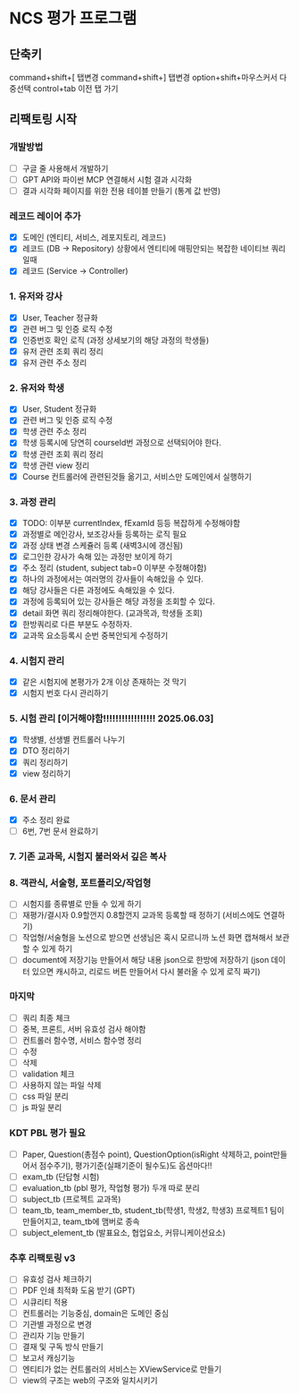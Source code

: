 # NCS 평가 프로그램

## 단축키

command+shift+[ 탭변경
command+shift+] 탭변경
option+shift+마우스커서 다중선택
control+tab 이전 탭 가기

## 리팩토링 시작

### 개발방법

- [ ] 구글 줄 사용해서 개발하기
- [ ] GPT API와 파이썬 MCP 연결해서 시험 결과 시각화
- [ ] 결과 시각화 페이지를 위한 전용 테이블 만들기 (통계 값 반영)

### 레코드 레이어 추가

- [x] 도메인 (엔티티, 서비스, 레포지토리, 레코드)
- [x] 레코드 (DB -> Repository) 상황에서 엔티티에 매핑안되는 복잡한 네이티브 쿼리일때
- [x] 레코드 (Service -> Controller)

### 1. 유저와 강사

- [x] User, Teacher 정규화
- [x] 관련 버그 및 인증 로직 수정
- [x] 인증번호 확인 로직 (과정 상세보기의 해당 과정의 학생들)
- [x] 유저 관련 조회 쿼리 정리
- [x] 유저 관련 주소 정리

### 2. 유저와 학생

- [x] User, Student 정규화
- [x] 관련 버그 및 인증 로직 수정
- [x] 학생 관련 주소 정리
- [x] 학생 등록시에 당연히 courseId번 과정으로 선택되어야 한다.
- [x] 학생 관련 조회 쿼리 정리
- [x] 학생 관련 view 정리
- [x] Course 컨트롤러에 관련된것들 옮기고, 서비스만 도메인에서 실행하기

### 3. 과정 관리

- [x] TODO: 이부분 currentIndex, fExamId 등등 복잡하게 수정해야함
- [x] 과정별로 메인강사, 보조강사들 등록하는 로직 필요
- [x] 과정 상태 변경 스케쥴러 등록 (새벽3시에 갱신됨)
- [x] 로그인한 강사가 속해 있는 과정만 보이게 하기
- [x] 주소 정리 (student, subject tab=0 이부분 수정해야함)
- [x] 하나의 과정에서는 여러명의 강사들이 속해있을 수 있다.
- [x] 해당 강사들은 다른 과정에도 속해있을 수 있다.
- [x] 과정에 등록되어 있는 강사들은 해당 과정을 조회할 수 있다.
- [x] detail 화면 쿼리 정리해야한다. (교과목과, 학생들 조회)
- [x] 한방쿼리로 다른 부분도 수정하자.
- [x] 교과목 요소등록시 순번 중복안되게 수정하기

### 4. 시험지 관리

- [x] 같은 시험지에 본평가가 2개 이상 존재하는 것 막기
- [x] 시험지 번호 다시 관리하기

### 5. 시험 관리 [이거해야함!!!!!!!!!!!!!!!!! 2025.06.03]

- [x] 학생별, 선생별 컨트롤러 나누기
- [x] DTO 정리하기
- [x] 쿼리 정리하기
- [x] view 정리하기

### 6. 문서 관리

- [x] 주소 정리 완료
- [ ] 6번, 7번 문서 완료하기

### 7. 기존 교과목, 시험지 불러와서 깊은 복사

### 8. 객관식, 서술형, 포트폴리오/작업형

- [ ] 시험지를 종류별로 만들 수 있게 하기
- [ ] 재평가/결시자 0.9할껀지 0.8할껀지 교과목 등록할 때 정하기 (서비스에도 연결하기)
- [ ] 작업형/서술형을 노션으로 받으면 선생님은 혹시 모르니까 노션 화면 캡쳐해서 보관할 수 있게 하기
- [ ] document에 저장기능 만들어서 해당 내용 json으로 한방에 저장하기 (json 데이터 있으면 캐시하고, 리로드 버튼 만들어서 다시 불러올 수 있게 로직 짜기)

### 마지막

- [ ] 쿼리 최종 체크
- [ ] 중복, 프론트, 서버 유효성 검사 해야함
- [ ] 컨트롤러 함수명, 서비스 함수명 정리
- [ ] 수정
- [ ] 삭제
- [ ] validation 체크
- [ ] 사용하지 않는 파일 삭제
- [ ] css 파일 분리
- [ ] js 파일 분리

### KDT PBL 평가 필요

- [ ] Paper, Question(총점수 point), QuestionOption(isRight 삭제하고, point만들어서 점수주기), 평가기준(실패기준이 될수도)도 옵션마다!!
- [ ] exam_tb (단답형 시험)
- [ ] evaluation_tb (pbl 평가, 작업형 평가) 두개 따로 분리
- [ ] subject_tb (프로젝트 교과목)
- [ ] team_tb, team_member_tb, student_tb(학생1, 학생2, 학생3) 프로젝트1 팀이 만들어지고, team_tb에 맴버로 종속
- [ ] subject_element_tb (발표요소, 협업요소, 커뮤니케이션요소)

### 추후 리팩토링 v3

- [ ] 유효성 검사 체크하기
- [ ] PDF 인쇄 최적화 도움 받기 (GPT)
- [ ] 시큐리티 적용
- [ ] 컨트롤러는 기능중심, domain은 도메인 중심
- [ ] 기관별 과정으로 변경
- [ ] 관리자 기능 만들기
- [ ] 결재 및 구독 방식 만들기
- [ ] 보고서 캐싱기능
- [ ] 엔티티가 없는 컨트롤러의 서비스는 XViewService로 만들기
- [ ] view의 구조는 web의 구조와 일치시키기